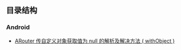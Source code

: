## 目录结构

### Android

* [ARouter 传自定义对象获取值为 null 的解析及解决方法 ( withObject )](https://www.jianshu.com/p/48253dadf1fd)


